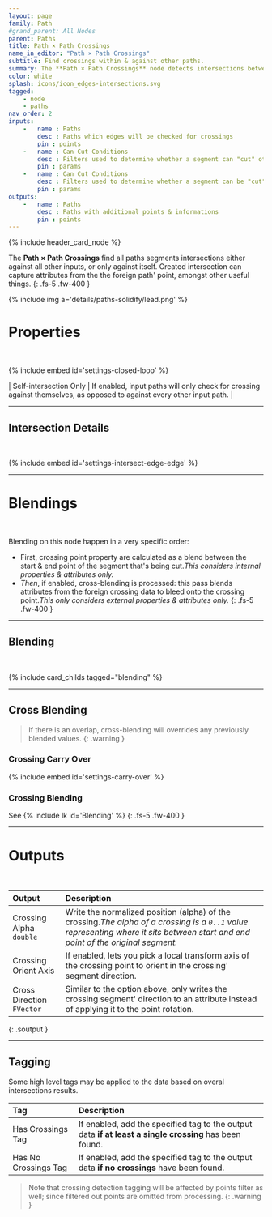 ```yaml
---
layout: page
family: Path
#grand_parent: All Nodes
parent: Paths
title: Path × Path Crossings
name_in_editor: "Path × Path Crossings"
subtitle: Find crossings within & against other paths.
summary: The **Path × Path Crossings** node detects intersections between path segments, either within the same path or against others, blending attributes from intersecting points and providing detailed control over how crossings and blending are handled.
color: white
splash: icons/icon_edges-intersections.svg
tagged: 
    - node
    - paths
nav_order: 2
inputs:
    -   name : Paths
        desc : Paths which edges will be checked for crossings
        pin : points
    -   name : Can Cut Conditions
        desc : Filters used to determine whether a segment can "cut" other segments
        pin : params
    -   name : Can Cut Conditions
        desc : Filters used to determine whether a segment can be "cut" by cutter segments
        pin : params
outputs:
    -   name : Paths
        desc : Paths with additional points & informations
        pin : points
---
```


{% include header_card_node %}

The **Path × Path Crossings** find all paths segments intersections either against all other inputs, or only against itself. Created intersection can capture attributes from the the foreign path' point, amongst other useful things.
{: .fs-5 .fw-400 } 

{% include img a='details/paths-solidify/lead.png' %}

# Properties
<br>

{% include embed id='settings-closed-loop' %}

| Self-intersection Only | If enabled, input paths will only check for crossing against themselves, as opposed to against every other input path. |

---
## Intersection Details
<br>

{% include embed id='settings-intersect-edge-edge' %}

---
# Blendings
<br>

Blending on this node happen in a very specific order:
- First, crossing point property are calculated as a blend between the start & end point of the segment that's being cut.*This considers internal properties & attributes only.*
- *Then*, if enabled, cross-blending is processed: this pass blends attributes from the foreign crossing data to bleed onto the crossing point.*This only considers external properties & attributes only.*
{: .fs-5 .fw-400 } 

---
## Blending
<br>

{% include card_childs tagged="blending" %}

---
## Cross Blending

> If there is an overlap, cross-blending will overrides any previously blended values.
{: .warning }

### Crossing Carry Over
{% include embed id='settings-carry-over' %}

### Crossing Blending
See {% include lk id='Blending' %}
{: .fs-5 .fw-400 } 

---
# Outputs
<br>

| Output       | Description          |
|:-------------|:------------------|
| <span class="eout">Crossing Alpha</span><br>`double` | Write the normalized position (alpha) of the crossing.*The alpha of a crossing is a `0..1` value representing where it sits between start and end point of the original segment.* |
| Crossing Orient Axis | If enabled, lets you pick a local transform axis of the crossing point to orient in the crossing' segment direction. |
| <span class="eout">Cross Direction</span><br>`FVector` | Similar to the option above, only writes the crossing segment' direction to an attribute instead of applying it to the point rotation. |
{: .soutput }

---
## Tagging
Some high level tags may be applied to the data based on overal intersections results.
<br>

| Tag       | Description          |
|:-------------|:------------------|
| <span class="etag">Has Crossings Tag</span>     | If enabled, add the specified tag to the output data **if at least a single crossing** has been found. |
| <span class="etag">Has No Crossings Tag</span>     | If enabled, add the specified tag to the output data **if no crossings** have been found. |

> Note that crossing detection tagging will be affected by points filter as well; since filtered out points are omitted from processing.
{: .warning }